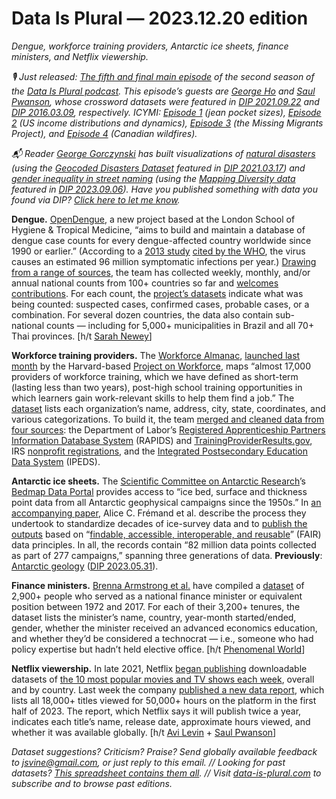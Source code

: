Data Is Plural — 2023.12.20 edition
===================================

*Dengue, workforce training providers, Antarctic ice sheets, finance ministers, and Netflix viewership.*


*🎙 Just released: [The fifth and final main episode](https://podcast.data-is-plural.com/2159594/14179132-s2e5-crosswords) of the second season of the [Data Is Plural podcast](https://podcast.data-is-plural.com/). This episode’s guests are [George Ho](https://www.georgeho.org/) and [Saul Pwanson](https://www.saul.pw/), whose crossword datasets were featured in [DIP 2021.09.22](https://www.data-is-plural.com/archive/2021-09-22-edition/) and [DIP 2016.03.09](https://www.data-is-plural.com/archive/2016-03-09-edition/), respectively. ICYMI: [Episode 1](https://podcast.data-is-plural.com/2159594/14011826-s2e1-jeans-pockets) (jean pocket sizes), [Episode 2](https://podcast.data-is-plural.com/2159594/14053517-s2e2-income-patterns) (US income distributions and dynamics), [Episode 3](https://podcast.data-is-plural.com/2159594/14096919-s2e3-missing-migrants) (the Missing Migrants Project), and [Episode 4](https://podcast.data-is-plural.com/2159594/14138514-s2e4-canadian-wildfires) (Canadian wildfires).*


*📬 Reader [George Gorczynski](https://www.linkedin.com/in/georgegorczynski/) has built visualizations of 
[natural disasters](https://public.tableau.com/app/profile/george.gorczynski/viz/naturaldisasters_country/NaturalDisasters) (using the [Geocoded Disasters Dataset](https://sedac.ciesin.columbia.edu/data/set/pend-gdis-1960-2018/data-download) featured in [DIP 2021.03.17](https://www.data-is-plural.com/archive/2021-03-17-edition/)) and [gender inequality in street naming](https://public.tableau.com/app/profile/george.gorczynski/viz/GenderInequalityinStreetNaming/GenderInequalityinStreetNaming) (using the [Mapping Diversity data](https://www.europeandatajournalism.eu/cp_data_news/mapping-diversity-full-dataset-release/) featured in [DIP 2023.09.06](https://www.data-is-plural.com/archive/2023-09-06-edition/)). Have you published something with data you found via DIP? [Click here to let me know](https://docs.google.com/forms/d/e/1FAIpQLSdXXD5eO05w0Xa7bwG3Ppia3uzr_o3y-xDEZuWRfXbCfCu_XA/viewform).*


__Dengue.__ [OpenDengue](https://opendengue.org/), a new project based at the London School of Hygiene & Tropical Medicine, “aims to build and maintain a database of dengue case counts for every dengue-affected country worldwide since 1990 or earlier.” (According to a [2013 study](https://www.nature.com/articles/nature12060) [cited by the WHO](https://www.who.int/news-room/fact-sheets/detail/dengue-and-severe-dengue), the virus causes an estimated 96 million symptomatic infections per year.) [Drawing from a range of sources](https://opendengue.org/overview.html), the team has collected weekly, monthly, and/or annual national counts from 100+ countries so far and [welcomes contributions](https://opendengue.org/contribute.html). For each count, the [project’s datasets](https://opendengue.org/data.html) indicate what was being counted: suspected cases, confirmed cases, probable cases, or a combination. For several dozen countries, the data also contain sub-national counts — including for 5,000+ municipalities in Brazil and all 70+ Thai provinces. [h/t [Sarah Newey](https://www.telegraph.co.uk/global-health/science-and-disease/dengue-dashboard-climate-change-mosquitoes-dieases-viruses/)]


__Workforce training providers.__ The [Workforce Almanac](https://www.workforcealmanac.com/), [launched last month](https://www.pw.hks.harvard.edu/post/workforce-almanac-launch) by the Harvard-based [Project on Workforce](https://www.pw.hks.harvard.edu/), maps “almost 17,000 providers of workforce training, which we have defined as short-term (lasting less than two years), post-high school training opportunities in which learners gain work-relevant skills to help them find a job.” The [dataset](https://www.workforcealmanac.com/explore) lists each organization’s name, address, city, state, coordinates, and various categorizations. To build it, the team [merged and cleaned data from four sources](https://workforcealmanac.com/methodology): the Department of Labor’s [Registered Apprenticeship Partners Information Database System](https://www.apprenticeship.gov/data-and-statistics) (RAPIDS) and [TrainingProviderResults.gov](https://www.trainingproviderresults.gov), IRS [nonprofit registrations](https://www.irs.gov/charities-non-profits/exempt-organizations-business-master-file-extract-eo-bmf), and the [Integrated Postsecondary Education Data System](https://nces.ed.gov/ipeds/) (IPEDS).


__Antarctic ice sheets.__ The [Scientific Committee on Antarctic Research](https://scar.org/)’s [Bedmap Data Portal](https://bedmap.scar.org/) provides access to “ice bed, surface and thickness point data from all Antarctic geophysical campaigns since the 1950s.” In [an accompanying paper](https://essd.copernicus.org/articles/15/2695/2023/essd-15-2695-2023.html), Alice C. Frémand et al. describe the process they undertook to standardize decades of ice-survey data and to [publish the outputs](https://essd.copernicus.org/articles/15/2695/2023/#section5) based on “[findable, accessible, interoperable, and reusable](https://en.wikipedia.org/wiki/FAIR_data)” (FAIR) data principles. In all, the records contain “82 million data points collected as part of 277 campaigns,” spanning three generations of data. __Previously__: [Antarctic geology](https://www.nature.com/articles/s41597-023-02152-9) ([DIP 2023.05.31](https://www.data-is-plural.com/archive/2023-05-31-edition/)).


__Finance ministers.__ [Brenna Armstrong et al.](https://www.cambridge.org/core/journals/american-political-science-review/article/financial-crises-and-the-selection-and-survival-of-women-finance-ministers/BE5E829CA0838FAEF05B7B7C15E22B32) have compiled a [dataset](https://dataverse.harvard.edu/dataset.xhtml?persistentId=doi:10.7910/DVN/IAEUVB) of 2,900+ people who served as a national finance minister or equivalent position between 1972 and 2017. For each of their 3,200+ tenures, the dataset lists the minister’s name, country, year-month started/ended, gender, whether the minister received an advanced economics education, and whether they’d be considered a technocrat — i.e., someone who had policy expertise but hadn’t held elective office. [h/t [Phenomenal World](https://www.phenomenalworld.org/sources/1-32-meter-square/)]


__Netflix viewership.__ In late 2021, Netflix [began publishing](https://variety.com/vip/netflixs-new-top-10-lists-project-the-illusion-of-transparency-1235113186/) downloadable datasets of [the 10 most popular movies and TV shows each week](https://top10.netflix.com/), overall and by country. Last week the company [published a new data report](https://about.netflix.com/en/news/what-we-watched-a-netflix-engagement-report), which lists all 18,000+ titles viewed for 50,000+ hours on the platform in the first half of 2023. The report, which Netflix says it will publish twice a year, indicates each title’s name, release date, approximate hours viewed, and whether it was available globally. [h/t [Avi Levin](https://twitter.com/Arithmomaniac) + [Saul Pwanson](https://www.saul.pw/)]


*Dataset suggestions? Criticism? Praise? Send globally available feedback to jsvine@gmail.com, or just reply to this email. // Looking for past datasets? [This spreadsheet contains them all](https://docs.google.com/spreadsheets/d/1wZhPLMCHKJvwOkP4juclhjFgqIY8fQFMemwKL2c64vk/edit#gid=0). // Visit [data-is-plural.com](https://www.data-is-plural.com) to subscribe and to browse past editions.*
